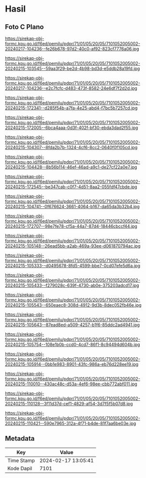 # Hasil

## Foto C Plano

https://sirekap-obj-formc.kpu.go.id/f6ed/pemilu/pdpr/71/01/05/20/05/7101052005002-20240217-104236--fe26b678-97d2-40c0-af92-823cf7776a06.jpg

https://sirekap-obj-formc.kpu.go.id/f6ed/pemilu/pdpr/71/01/05/20/05/7101052005002-20240215-103545--59aa3f29-be2d-4b98-bd3d-e5ddb28a19fd.jpg

https://sirekap-obj-formc.kpu.go.id/f6ed/pemilu/pdpr/71/01/05/20/05/7101052005002-20240217-104236--e2c7fcfc-d483-473f-8582-24e6df7f2d2d.jpg

https://sirekap-obj-formc.kpu.go.id/f6ed/pemilu/pdpr/71/01/05/20/05/7101052005002-20240215-172341--d285f54b-a7fa-4e25-abd4-f7bc5b7257cd.jpg

https://sirekap-obj-formc.kpu.go.id/f6ed/pemilu/pdpr/71/01/05/20/05/7101052005002-20240215-172005--6bca4aaa-0d3f-402f-bf30-ebda3dad2f55.jpg

https://sirekap-obj-formc.kpu.go.id/f6ed/pemilu/pdpr/71/01/05/20/05/7101052005002-20240215-104307--8fda2b7b-1324-4cf6-8cc2-0640f0f105cd.jpg

https://sirekap-obj-formc.kpu.go.id/f6ed/pemilu/pdpr/71/01/05/20/05/7101052005002-20240215-104428--8b56b114-46ef-46ad-a9c1-de27cf22a0e7.jpg

https://sirekap-obj-formc.kpu.go.id/f6ed/pemilu/pdpr/71/01/05/20/05/7101052005002-20240215-172545--be347cab-c0f7-4d51-8aa2-055fdf47cbde.jpg

https://sirekap-obj-formc.kpu.go.id/f6ed/pemilu/pdpr/71/01/05/20/05/7101052005002-20240215-104741--0f676624-3661-4064-b167-da65da3b32b4.jpg

https://sirekap-obj-formc.kpu.go.id/f6ed/pemilu/pdpr/71/01/05/20/05/7101052005002-20240215-172707--98e7fe78-cf5a-44a7-87d4-18446cbccf44.jpg

https://sirekap-obj-formc.kpu.go.id/f6ed/pemilu/pdpr/71/01/05/20/05/7101052005002-20240215-105148--26ead5bb-a2ab-469a-93ee-d061870794ac.jpg

https://sirekap-obj-formc.kpu.go.id/f6ed/pemilu/pdpr/71/01/05/20/05/7101052005002-20240215-105333--d0495678-8fd5-4599-bbe7-0cd07efe5d6a.jpg

https://sirekap-obj-formc.kpu.go.id/f6ed/pemilu/pdpr/71/01/05/20/05/7101052005002-20240215-105433--f279028c-639f-4730-ab0e-375203adcd17.jpg

https://sirekap-obj-formc.kpu.go.id/f6ed/pemilu/pdpr/71/01/05/20/05/7101052005002-20240215-105543--650eaec8-308d-4912-9d3b-8dec052fb46e.jpg

https://sirekap-obj-formc.kpu.go.id/f6ed/pemilu/pdpr/71/01/05/20/05/7101052005002-20240215-105643--87ead8ed-a509-4257-b1f6-85ddc2ad4941.jpg

https://sirekap-obj-formc.kpu.go.id/f6ed/pemilu/pdpr/71/01/05/20/05/7101052005002-20240215-105754--108e1b0b-ccd0-4cd7-86f1-8c94494d604b.jpg

https://sirekap-obj-formc.kpu.go.id/f6ed/pemilu/pdpr/71/01/05/20/05/7101052005002-20240215-105914--0bb1e983-8901-43fc-986a-eb76d228ee19.jpg

https://sirekap-obj-formc.kpu.go.id/f6ed/pemilu/pdpr/71/01/05/20/05/7101052005002-20240215-110010--430ac48c-d53a-4ef6-98ee-cbb772abf011.jpg

https://sirekap-obj-formc.kpu.go.id/f6ed/pemilu/pdpr/71/01/05/20/05/7101052005002-20240215-110128--3f11d37d-cef1-4829-af54-3d7f5f5b07d8.jpg

https://sirekap-obj-formc.kpu.go.id/f6ed/pemilu/pdpr/71/01/05/20/05/7101052005002-20240215-110421--590e7965-312a-4f71-b4de-81f7aa6be03e.jpg


## Metadata

| Key        | Value               |
| ---------- | ------------------- |
| Time Stamp | 2024-02-17 13:05:41 |
| Kode Dapil | 7101                |



